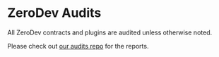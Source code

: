 # ZeroDev Audits

All ZeroDev contracts and plugins are audited unless otherwise noted.

Please check out [our audits repo](https://github.com/zerodevapp/kernel/tree/dev/audits) for the reports.
